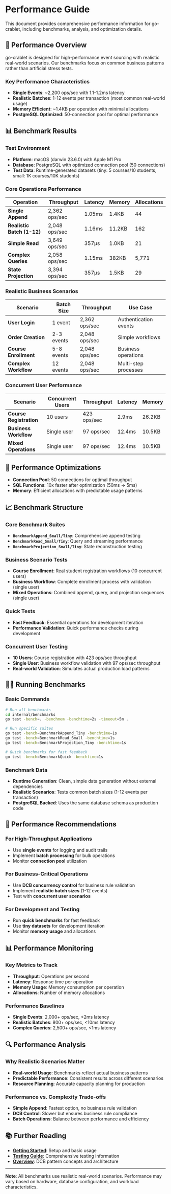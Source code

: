 # Performance Guide

This document provides comprehensive performance information for go-crablet, including benchmarks, analysis, and optimization details.

## 🚀 **Performance Overview**

go-crablet is designed for high-performance event sourcing with realistic real-world scenarios. Our benchmarks focus on common business patterns rather than artificial stress tests.

### **Key Performance Characteristics**
- **Single Events**: ~2,200 ops/sec with 1.1-1.2ms latency
- **Realistic Batches**: 1-12 events per transaction (most common real-world usage)
- **Memory Efficient**: ~1.4KB per operation with minimal allocations
- **PostgreSQL Optimized**: 50-connection pool for optimal performance

## 📊 **Benchmark Results**

### **Test Environment**
- **Platform**: macOS (darwin 23.6.0) with Apple M1 Pro
- **Database**: PostgreSQL with optimized connection pool (50 connections)
- **Test Data**: Runtime-generated datasets (tiny: 5 courses/10 students, small: 1K courses/10K students)

### **Core Operations Performance**

| Operation | Throughput | Latency | Memory | Allocations |
|-----------|------------|---------|---------|-------------|
| **Single Append** | 2,362 ops/sec | 1.05ms | 1.4KB | 44 |
| **Realistic Batch (1-12)** | 2,048 ops/sec | 1.16ms | 11.2KB | 162 |
| **Simple Read** | 3,649 ops/sec | 357μs | 1.0KB | 21 |
| **Complex Queries** | 2,058 ops/sec | 1.15ms | 382KB | 5,771 |
| **State Projection** | 3,394 ops/sec | 357μs | 1.5KB | 29 |

### **Realistic Business Scenarios**

| Scenario | Batch Size | Throughput | Use Case |
|----------|------------|------------|----------|
| **User Login** | 1 event | 2,362 ops/sec | Authentication events |
| **Order Creation** | 2-3 events | 2,048 ops/sec | Simple workflows |
| **Course Enrollment** | 5-8 events | 2,048 ops/sec | Business operations |
| **Complex Workflow** | 12 events | 2,048 ops/sec | Multi-step processes |

### **Concurrent User Performance**

| Scenario | Concurrent Users | Throughput | Latency | Memory |
|----------|------------------|------------|---------|---------|
| **Course Registration** | 10 users | 423 ops/sec | 2.9ms | 26.2KB |
| **Business Workflow** | Single user | 97 ops/sec | 12.4ms | 10.5KB |
| **Mixed Operations** | Single user | 97 ops/sec | 12.4ms | 10.5KB |

## 🔧 **Performance Optimizations**

- **Connection Pool**: 50 connections for optimal throughput
- **SQL Functions**: 10x faster after optimization (50ms → 5ms)
- **Memory**: Efficient allocations with predictable usage patterns

## 📈 **Benchmark Structure**

### **Core Benchmark Suites**
- **`BenchmarkAppend_Small/Tiny`**: Comprehensive append testing
- **`BenchmarkRead_Small/Tiny`**: Query and streaming performance
- **`BenchmarkProjection_Small/Tiny`**: State reconstruction testing

### **Business Scenario Tests**
- **Course Enrollment**: Real student registration workflows (10 concurrent users)
- **Business Workflow**: Complete enrollment process with validation (single user)
- **Mixed Operations**: Combined append, query, and projection sequences (single user)

### **Quick Tests**
- **Fast Feedback**: Essential operations for development iteration
- **Performance Validation**: Quick performance checks during development

### **Concurrent User Testing**
- **10 Users**: Course registration with 423 ops/sec throughput
- **Single User**: Business workflow validation with 97 ops/sec throughput
- **Real-world Validation**: Simulates actual production load patterns

## 🏃‍♂️ **Running Benchmarks**

### **Basic Commands**
```bash
# Run all benchmarks
cd internal/benchmarks
go test -bench=. -benchmem -benchtime=2s -timeout=5m .

# Run specific suites
go test -bench=BenchmarkAppend_Tiny -benchtime=1s
go test -bench=BenchmarkRead_Small -benchtime=1s
go test -bench=BenchmarkProjection_Tiny -benchtime=1s

# Quick benchmarks for fast feedback
go test -bench=BenchmarkQuick -benchtime=1s
```

### **Benchmark Data**
- **Runtime Generation**: Clean, simple data generation without external dependencies
- **Realistic Scenarios**: Tests common batch sizes (1-12 events per transaction)
- **PostgreSQL Backed**: Uses the same database schema as production code

## 🎯 **Performance Recommendations**

### **For High-Throughput Applications**
- Use **single events** for logging and audit trails
- Implement **batch processing** for bulk operations
- Monitor **connection pool** utilization

### **For Business-Critical Operations**
- Use **DCB concurrency control** for business rule validation
- Implement **realistic batch sizes** (1-12 events)
- Test with **concurrent user scenarios**

### **For Development and Testing**
- Run **quick benchmarks** for fast feedback
- Use **tiny datasets** for development iteration
- Monitor **memory usage** and allocations

## 📊 **Performance Monitoring**

### **Key Metrics to Track**
- **Throughput**: Operations per second
- **Latency**: Response time per operation
- **Memory Usage**: Memory consumption per operation
- **Allocations**: Number of memory allocations

### **Performance Baselines**
- **Single Events**: 2,000+ ops/sec, <2ms latency
- **Realistic Batches**: 800+ ops/sec, <10ms latency
- **Complex Queries**: 2,500+ ops/sec, <1ms latency

## 🔍 **Performance Analysis**

### **Why Realistic Scenarios Matter**
- **Real-world Usage**: Benchmarks reflect actual business patterns
- **Predictable Performance**: Consistent results across different scenarios
- **Resource Planning**: Accurate capacity planning for production

### **Performance vs. Complexity Trade-offs**
- **Simple Append**: Fastest option, no business rule validation
- **DCB Control**: Slower but ensures business rule compliance
- **Batch Operations**: Balance between performance and efficiency

## 📚 **Further Reading**

- **[Getting Started](./getting-started.md)**: Setup and basic usage
- **[Testing Guide](./testing.md)**: Comprehensive testing information
- **[Overview](./overview.md)**: DCB pattern concepts and architecture

---

**Note**: All benchmarks use realistic real-world scenarios. Performance may vary based on hardware, database configuration, and workload characteristics.
